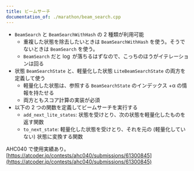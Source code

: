 ```yaml
---
title: ビームサーチ
documentation_of: ./marathon/beam_search.cpp
---
```


- `BeamSearch` と `BeamSearchWithHash` の 2 種類が利用可能
    - 重複した状態を除去したいときは `BeamSearchWithHash` を使う。そうでないときは `BeamSearch` を使う。
    - `BeamSearch` だと $\log$ が落ちるはずなので、こっちのほうがイテレーションは回る
- 状態 `BeamSearchState` と、軽量化した状態 `LiteBeamSearchState` の両方を定義して使う
    - 軽量化した状態は、参照する `BeamSearchState` のインデックス +α の情報を持たせる
    - 両方ともスコア計算の実装が必須
- 以下の 2 つの関数を定義してビームサーチを実行する
    - `add_next_lite_states`: 状態を受けとり、次の状態を軽量化したものを返す関数
    - `to_next_state`: 軽量化した状態を受けとり、それを元の (軽量化していない) 状態に変換する関数

AHC040 で使用実績あり。  
[https://atcoder.jp/contests/ahc040/submissions/61300845](https://atcoder.jp/contests/ahc040/submissions/61300845)
